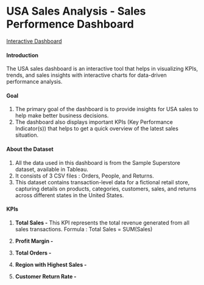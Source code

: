 # USA Sales Analysis - Sales Performence Dashboard

[Interactive Dashboard](https://public.tableau.com/app/profile/manoswita.chatterjee/viz/USASalesPerformanceDashboard_17311638944170/SalesDashboard)


#### Introduction
The USA sales dashboard is an interactive tool that helps in visualizing KPIs, trends, and sales insights with interactive charts for data-driven performance analysis.

#### Goal 
1. The primary goal of the dashboard is to provide insights for USA sales to help make better business decisions.
2. The dashboard also displays important KPIs (Key Performance Indicator(s)) that helps to get a quick overview of the latest sales situation.

#### About the Dataset
1. All the data used in this dashboard is from the Sample Superstore dataset, available in Tableau.
2. It consists of 3 CSV files : Orders, People, and Returns.
3. This dataset contains transaction-level data for a fictional retail store, capturing details on products, categories, customers, sales, and returns across different states in the United States.

#### KPIs 
1. **Total Sales -** This KPI represents the total revenue generated from all sales transactions.
   Formula : Total Sales = SUM(Sales)
   
3. **Profit Margin -**
   
4. **Total Orders -**
   
5. **Region with Highest Sales -**
   
6. **Customer Return Rate -**
   
